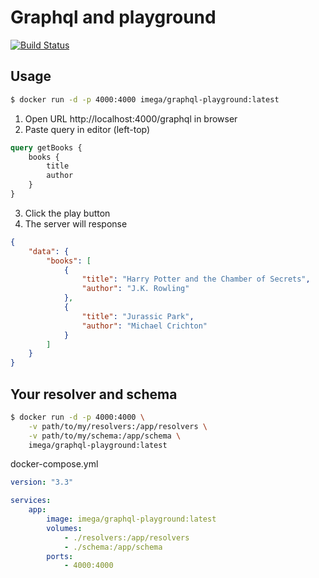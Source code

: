# Graphql and playground

[![Build Status](https://travis-ci.org/imega-docker/graphql-playground.svg?branch=master)](https://travis-ci.org/imega-docker/graphql-playground)

## Usage

```bash
$ docker run -d -p 4000:4000 imega/graphql-playground:latest
```

1. Open URL http://localhost:4000/graphql in browser
2. Paste query in editor (left-top)

```graphql
query getBooks {
    books {
        title
        author
    }
}
```

3. Click the play button
4. The server will response

```json
{
    "data": {
        "books": [
            {
                "title": "Harry Potter and the Chamber of Secrets",
                "author": "J.K. Rowling"
            },
            {
                "title": "Jurassic Park",
                "author": "Michael Crichton"
            }
        ]
    }
}
```

## Your resolver and schema

```bash
$ docker run -d -p 4000:4000 \
    -v path/to/my/resolvers:/app/resolvers \
    -v path/to/my/schema:/app/schema \
    imega/graphql-playground:latest
```

docker-compose.yml

```yaml
version: "3.3"

services:
    app:
        image: imega/graphql-playground:latest
        volumes:
            - ./resolvers:/app/resolvers
            - ./schema:/app/schema
        ports:
            - 4000:4000
```
